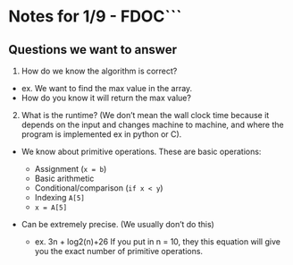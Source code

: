 # Notes for 1/9 - FDOC```

## Questions we want to answer

1. How do we know the algorithm is correct? 
  - ex. We want to find the max value in the array. 
  - How do you know it will return the max value? 

2. What is the runtime? (We don’t mean the wall clock time because it depends on the input and changes machine to machine, and where the program is implemented ex in python or C). 
  - We know about primitive operations. These are basic operations: 
    * Assignment (`x = b`)
    * Basic arithmetic
    * Conditional/comparison (`if x < y`)
    * Indexing `A[5]`
    * `x = A[5]`

  - Can be extremely precise. (We usually don’t do this)
    * ex. 3n + log2(n)+26
      If you put in n = 10, they this equation will give you the exact number of primitive operations. 







